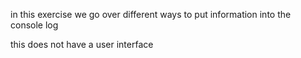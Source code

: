 in this exercise we go over different ways to put information into the console log

this does not have a user interface